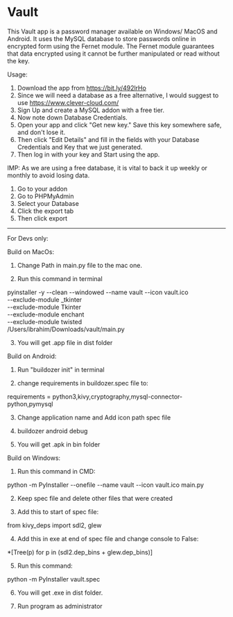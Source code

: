 # Vault

This Vault app is a password manager available on Windows/ MacOS and Android. It uses the MySQL database to store passwords online in encrypted form using the Fernet module. The Fernet module guarantees that data encrypted using it cannot be further manipulated or read without the key.

Usage:

1) Download the app from https://bit.ly/492lrHo
2) Since we will need a database as a free alternative, I would suggest to use https://www.clever-cloud.com/
3) Sign Up and create a MySQL addon with a free tier.
4) Now note down Database Credentials.
5) Open your app and click "Get new key." Save this key somewhere safe, and don't lose it.
6) Then click "Edit Details" and fill in the fields with your Database Credentials and Key that we just generated.
7) Then log in with your key and Start using the app.

IMP:
As we are using a free database, it is vital to back it up weekly or monthly to avoid losing data. 

1) Go to your addon
2) Go to PHPMyAdmin
3) Select your Database
4) Click the export tab
5) Then click export


---------------------------------------------------

For Devs only:

Build on MacOs:
1) Change Path in main.py file to the mac one.

2) Run this command in terminal

pyinstaller -y --clean --windowed --name vault --icon vault.ico \
  --exclude-module _tkinter \
  --exclude-module Tkinter \
  --exclude-module enchant \
  --exclude-module twisted \
  /Users/ibrahim/Downloads/vault/main.py

3) You will get .app file in dist folder



Build on Android:
1) Run "buildozer init" in terminal

2) change requirements in buildozer.spec file to:

requirements = python3,kivy,cryptography,mysql-connector-python,pymysql

3) Change application name and Add icon path spec file

4) buildozer android debug

5) You will get .apk in bin folder



Build on Windows:
1) Run this command in CMD:

python -m PyInstaller --onefile --name vault --icon vault.ico main.py

2) Keep spec file and delete other files that were created

3) Add this to start of spec file:

from kivy_deps import sdl2, glew

4) Add this in exe at end of spec file and change console to False:

*[Tree(p) for p in (sdl2.dep_bins + glew.dep_bins)]

5) Run this command:

python -m PyInstaller vault.spec

6) You will get .exe in dist folder.

7) Run program as administrator